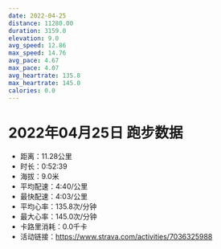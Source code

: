 ```yaml
---
date: 2022-04-25
distance: 11280.00
duration: 3159.0
elevation: 9.0
avg_speed: 12.86
max_speed: 14.76
avg_pace: 4.67
max_pace: 4.07
avg_heartrate: 135.8
max_heartrate: 145.0
calories: 0.0
---
```


# 2022年04月25日 跑步数据

- 距离：11.28公里
- 时长：0:52:39
- 海拔：9.0米
- 平均配速：4:40/公里
- 最快配速：4:03/公里
- 平均心率：135.8次/分钟
- 最大心率：145.0次/分钟
- 卡路里消耗：0.0千卡
- 活动链接：https://www.strava.com/activities/7036325988
